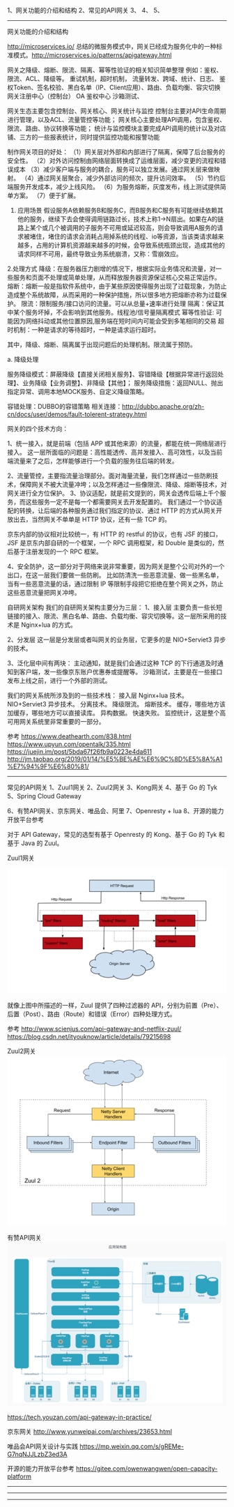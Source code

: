 1、网关功能的介绍和结构
2、常见的API网关
3、
4、
5、



---------------------------------------------------------------------------------------------------------------------

网关功能的介绍和结构

http://microservices.io/ 总结的微服务模式中，网关已经成为服务化中的一种标准模式。http://microservices.io/patterns/apigateway.html

网关之降级、熔断、限流、隔离、幂等性验证的相关知识简单整理
例如：鉴权、限流、ACL、降级等。
重试机制，超时机制，
流量转发、跨域、统计、日志、
鉴权Token、签名校验、黑白名单（IP、Client应用）、路由、负载均衡、容灾切换
网关注册中心（控制台）
OA 鉴权中心
沙箱测试、



网关生态主要包含控制台、网关核心、网关统计与监控
控制台主要对API生命周期进行管理，以及ACL、流量管控等功能；
网关核心主要处理API调用，包含鉴权、限流、路由、协议转换等功能；
统计与监控模块主要完成API调用的统计以及对店铺、三方的一些报表统计，同时提供监控功能和报警功能


制作网关项目的好处：
（1）网关层对外部和内部进行了隔离，保障了后台服务的安全性。
（2）对外访问控制由网络层面转换成了运维层面，减少变更的流程和错误成本
（3）减少客户端与服务的耦合，服务可以独立发展。通过网关层来做映射。
（4）通过网关层聚合，减少外部访问的频次，提升访问效率。
（5）节约后端服务开发成本，减少上线风险。
（6）为服务熔断，灰度发布，线上测试提供简单方案。
（7）便于扩展。

1. 应用场景
假设服务A依赖服务B和服务C，而B服务和C服务有可能继续依赖其他的服务，继续下去会使得调用链路过长，技术上称1->N扇出。如果在A的链路上某个或几个被调用的子服务不可用或延迟较高，则会导致调用A服务的请求被堵住，堵住的请求会消耗占用掉系统的线程、io等资源，当该类请求越来越多，占用的计算机资源越来越多的时候，会导致系统瓶颈出现，造成其他的请求同样不可用，最终导致业务系统崩溃，又称：雪崩效应。


2.处理方式
降级：在服务器压力剧增的情况下，根据实际业务情况和流量，对一些服务和页面不处理或简单处理，从而释放服务器资源保证核心交易正常运作。
熔断：熔断一般是指软件系统中，由于某些原因使得服务出现了过载现象，为防止造成整个系统故障，从而采用的一种保护措施，所以很多地方把熔断亦称为过载保护。
限流：限制服务/接口访问的流量。可以从总量+速率进行处理
隔离：保证其中某个服务坏掉，不会影响到其他服务。线程池/信号量隔离模式
幂等性验证: 可能因为网络抖动或其他位置原因,服务端在短时间内可能会受到多笔相同的交易
超时机制：一种是请求的等待超时，一种是请求运行超时。

其中，降级、熔断、隔离属于出现问题后的处理机制。限流属于预防。

a. 降级处理

服务降级模式：屏蔽降级【直接关闭相关服务】、容错降级【根据异常进行返回处理】、业务降级【业务调整】、非降级【其他】；
服务降级措施：返回NULL、抛出指定异常、调用本地MOCK服务、自定义降级策略。

容错处理：DUBBO的容错策略
相关连接：http://dubbo.apache.org/zh-cn/docs/user/demos/fault-tolerent-strategy.html




网关的四个技术方向：

1、统一接入，就是前端（包括 APP 或其他来源）的流量，都能在统一网络层进行接入。
这一层所面临的问题是：高性能透传、高并发接入、高可效性，以及当前端流量来了之后，怎样能够进行一个负载的服务往后端的转发。

2、流量管控，主要指流量治理部分。面对海量流量，我们怎样通过一些防刷技术，保障网关不被大流量冲垮；以及怎样通过一些像限流、降级、熔断等技术，对网关进行全方位保护。
3、协议适配，就是前文提到的，网关会透传后端上千个服务，而这些服务一定不是每一个都需要网关去开发配置的。
我们通过一个协议适配的转换，让后端的各种服务通过我们指定的协议、通过 HTTP 的方式从网关开放出去，当然网关不单单是 HTTP 协议，还有一些 TCP 的。

京东内部的协议相对比较统一，有 HTTP 的 restful 的协议，也有 JSF 的接口，JSF 是京东内部自研的一个框架，一个 RPC 调用框架，和 Double 是类似的，然后基于注册发现的一个 RPC 框架。

4、安全防护，这一部分对于网络来说非常重要，因为网关是整个公司对外的一个出口，在这一层我们要做一些防刷。
比如防清洗一些恶意流量、做一些黑名单，当有一些恶意流量的话，通过限制 IP 等限制手段把它拒绝在整个网关之外，防止这些恶意流量把网关冲垮。


自研网关架构
我们的自研网关架构主要分为三层：
1、接入层
主要负责一些长短链接的接入、限流、黑白名单、路由、负载均衡、容灾切换等。这一层所采用的技术是 Nginx+lua 的方式。

2、分发层
这一层是分发层或者叫网关的业务层，它更多的是 NIO+Serviet3 异步的技术。

3、泛化层中间有两块：
    主动通知，就是我们会通过这种 TCP 的下行通道及时通知到客户端，发一些像京东账户优惠券或提醒等。
    沙箱测试，主要是在一些接口发布上线之前，进行一个外部的测试。



我们的网关系统所涉及到的一些技术栈：
    接入层 Nginx+lua 技术。
    NIO+Serviet3 异步技术。
    分离技术。
    降级限流。
    熔断技术。
    缓存，哪些地方该加缓存，哪些地方可以直接读库。
    异构数据。
    快速失败。
    监控统计，这是整个高可用网关系统里非常重要的一部分。


参考
https://www.deathearth.com/838.html
https://www.upyun.com/opentalk/335.html
https://juejin.im/post/5bda67f26fb9a0223e4da611
http://jm.taobao.org/2019/01/14/%E5%BE%AE%E6%9C%8D%E5%8A%A1%E7%94%9F%E6%80%81/

---------------------------------------------------------------------------------------------------------------------

常见的API网关
1、Zuul1网关
2、Zuul2网关
3、Kong网关
4、基于 Go 的 Tyk
5、Spring Cloud Gateway

6、有赞API网关、京东网关、唯品会、阿里
7、Openresty + lua
8、开源的能力开放平台参考



对于 API Gateway，常见的选型有基于 Openresty 的 Kong、基于 Go 的 Tyk 和基于 Java 的 Zuul。



Zuul1网关

![zuul1结构](images/zuul1结构.png "ReferencePicture")

就像上图中所描述的一样，Zuul 提供了四种过滤器的 API，分别为前置（Pre）、后置（Post）、路由（Route）和错误（Error）四种处理方式。

参考
http://www.scienjus.com/api-gateway-and-netflix-zuul/
https://blog.csdn.net/ityouknow/article/details/79215698



Zuul2网关
![zuul2结构](images/zuul2结构图.png "ReferencePicture")



有赞API网关
![有赞网关结构](images/有赞网关应用架构图.png "ReferencePicture")

https://tech.youzan.com/api-gateway-in-practice/



京东网关
http://www.yunweipai.com/archives/23653.html



唯品会API网关设计与实践
https://mp.weixin.qq.com/s/gREMe-G7nqNJJLzbZ3ed3A




开源的能力开放平台参考
https://gitee.com/owenwangwen/open-capacity-platform



---------------------------------------------------------------------------------------------------------------------




---------------------------------------------------------------------------------------------------------------------





---------------------------------------------------------------------------------------------------------------------



